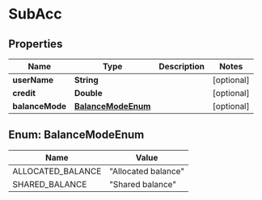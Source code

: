 
# SubAcc

## Properties
Name | Type | Description | Notes
------------ | ------------- | ------------- | -------------
**userName** | **String** |  |  [optional]
**credit** | **Double** |  |  [optional]
**balanceMode** | [**BalanceModeEnum**](#BalanceModeEnum) |  |  [optional]


<a name="BalanceModeEnum"></a>
## Enum: BalanceModeEnum
Name | Value
---- | -----
ALLOCATED_BALANCE | &quot;Allocated balance&quot;
SHARED_BALANCE | &quot;Shared balance&quot;



